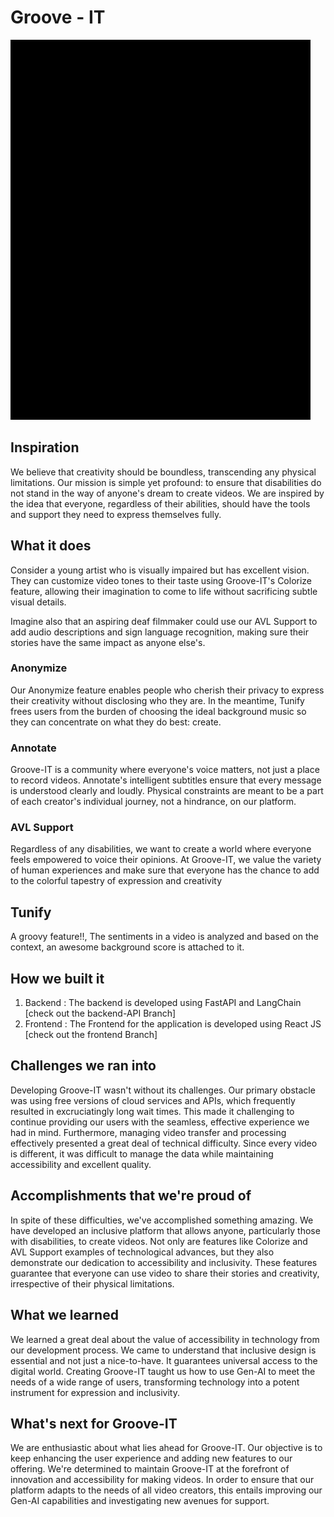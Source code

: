 # Groove - IT
![groove_gif](https://github.com/sinking8/Groove-IT/blob/main/public/video_gif.gif)

## Inspiration
We believe that creativity should be boundless, transcending any physical limitations. Our mission is simple yet profound: to ensure that disabilities do not stand in the way of anyone's dream to create videos. We are inspired by the idea that everyone, regardless of their abilities, should have the tools and support they need to express themselves fully.

## What it does
Consider a young artist who is visually impaired but has excellent vision. They can customize video tones to their taste using Groove-IT's Colorize feature, allowing their imagination to come to life without sacrificing subtle visual details. 

Imagine also that an aspiring deaf filmmaker could use our AVL Support to add audio descriptions and sign language recognition, making sure their stories have the same impact as anyone else's.

### Anonymize
Our Anonymize feature enables people who cherish their privacy to express their creativity without disclosing who they are. In the meantime, Tunify frees users from the burden of choosing the ideal background music so they can concentrate on what they do best: create.

### Annotate
Groove-IT is a community where everyone's voice matters, not just a place to record videos. Annotate's intelligent subtitles ensure that every message is understood clearly and loudly. Physical constraints are meant to be a part of each creator's individual journey, not a hindrance, on our platform.

### AVL Support
Regardless of any disabilities, we want to create a world where everyone feels empowered to voice their opinions. At Groove-IT, we value the variety of human experiences and make sure that everyone has the chance to add to the colorful tapestry of expression and creativity

## Tunify
A groovy feature!!, The sentiments in a video is analyzed and based on the context, an awesome background score is attached to it.

## How we built it

1. Backend : The backend is developed using FastAPI and LangChain [check out the backend-API Branch]
2. Frontend : The Frontend for the application is developed using React JS [check out the frontend Branch]

## Challenges we ran into
Developing Groove-IT wasn't without its challenges. Our primary obstacle was using free versions of cloud services and APIs, which frequently resulted in excruciatingly long wait times. This made it challenging to continue providing our users with the seamless, effective experience we had in mind. Furthermore, managing video transfer and processing effectively presented a great deal of technical difficulty. Since every video is different, it was difficult to manage the data while maintaining accessibility and excellent quality.

## Accomplishments that we're proud of
In spite of these difficulties, we've accomplished something amazing. We have developed an inclusive platform that allows anyone, particularly those with disabilities, to create videos. Not only are features like Colorize and AVL Support examples of technological advances, but they also demonstrate our dedication to accessibility and inclusivity. These features guarantee that everyone can use video to share their stories and creativity, irrespective of their physical limitations.

## What we learned
We learned a great deal about the value of accessibility in technology from our development process. We came to understand that inclusive design is essential and not just a nice-to-have. It guarantees universal access to the digital world. Creating Groove-IT taught us how to use Gen-AI to meet the needs of a wide range of users, transforming technology into a potent instrument for expression and inclusivity.

## What's next for Groove-IT
We are enthusiastic about what lies ahead for Groove-IT. Our objective is to keep enhancing the user experience and adding new features to our offering. We're determined to maintain Groove-IT at the forefront of innovation and accessibility for making videos. In order to ensure that our platform adapts to the needs of all video creators, this entails improving our Gen-AI capabilities and investigating new avenues for support.
